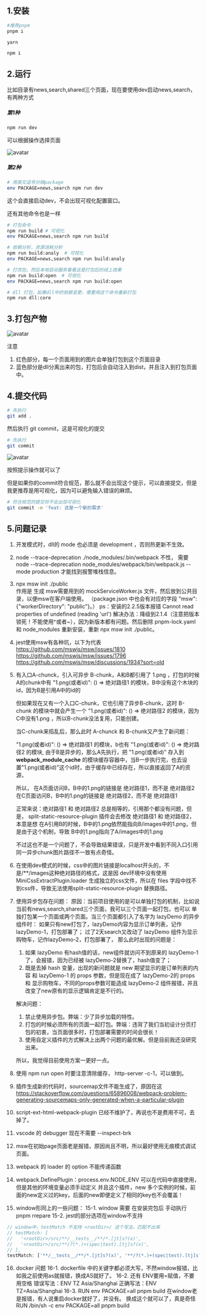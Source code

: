 ## 1.安装

```bash
#推荐pnpm
pnpm i
```

```bash
yarn
```

```bash
npm i
```

## 2.运行

比如目录有news,search,shared三个页面，现在要使用dev启动news,search，有两种方式

##### 第1种

```bash
npm run dev
```

可以根据操作选择页面

![avatar](./markdown/tools-dev.jpg)

##### 第2种

```bash
# 用英文逗号分隔package
env PACKAGE=news,search npm run dev
```

这个会直接启动dev，不会出现可视化配置窗口。

还有其他命令也是一样

```bash
# 打包命令
npm run build # 可视化
env PACKAGE=news,search npm run build

# 依赖分析，资源消耗分析
npm run build:analy  # 可视化
env PACKAGE=news,search npm run build:analy

# 打完包，然后本地启动服务看看这是打包后的线上效果
npm run build:open  # 可视化
env PACKAGE=news,search npm run build:open
```

```bash
# dll 打包，如果dll中的依赖变更，需要用这个命令重新打包
npm run dll:core
```

## 3.打包产物

![avatar](./markdown/build.jpg)

注意

1. 红色部分，每一个页面用到的图片会单独打包到这个页面目录
2. 蓝色部分是dll分离出来的包，打包后会自动注入到dist，并且注入到打包页面中。

## 4.提交代码

```bash
# 先执行
git add .
```

然后执行 git commit，这是可视化的提交

```bash
# 先执行
git commit
```

![avatar](./markdown/commit.jpg)

按照提示操作就可以了

但是如果你的commit符合规范，那么就不会出现这个提示，可以直接提交，但是我更推荐是用可视化，因为可以避免输入错误的麻烦。

```bash
# 符合规范的提交将不会出现可视化
git commit -m 'feat: 这是一个新的需求'
```

## 5.问题记录

1. 开发模式时，dll的 mode 也必须是 development ，否则热更新不生效。

2. node --trace-deprecation ./node_modules/.bin/webpack 不性，
   需要 node --trace-deprecation node_modules/webpack/bin/webpack.js --mode production 才能找到报警堆栈信息。

3. npx msw init ./public  
   作用是
   生成 msw需要用到的 mockServiceWorker.js 文件，然后放到公共目录，以便msw在客户端使用。
   （package.json 中也会有对应的字段 "msw": {"workerDirectory": "public"}。）
   ps：安装的2.2.5版本报错 Cannot read properties of undefined (reading 'url')
   解决办法：降级到2.1.4（注意把版本锁死！不能使用^或者~），因为新版本都有问题。然后删除 pnpm-lock.yaml 和 node_modules 重新安装，重新 npx msw init ./public。

4. jest使用msw有各种坑，以下为代表
   https://github.com/mswjs/msw/issues/1810
   https://github.com/mswjs/msw/issues/1796
   https://github.com/mswjs/msw/discussions/1934?sort=old

5. 有入口A-chunck，引入可异步 B-chunk，A和B都引用了 1.png ，打包的时候A的chunk中有
   "1.png(或者id)": () => 绝对路径1 的模块，B中没有这个木块的id，因为B是引用A中的id的

   但如果现在又有一个入口C-chunk，它也引用了异步B-chunk，这时 B-chunk 的模块中就会产生一个
   "1.png(或者id)": () => 绝对路径2 的模块，因为C中没有1.png ，所以B-chunk没法复用，只能创建。

   当C-chunk来捣乱后，那么此时 A-chunck 和 B-chunk又产生了新问题：

   "1.png(或者id)": () => 绝对路径1 的模块，b也有 "1.png(或者id)": () => 绝对路径2 的模块, 由于B是异步的，那么A先执行，把 "1.png(或者id)" 存入到 **webpack_module_cache** 的模块缓存容器中，当B一步执行完，也去设置"1.png(或者id)"这个id时，由于缓存中已经存在，所以直接返回了A的资源，

   所以，
   在A页面访问B，B中的1.png的链接是 绝对路径1，而不是 绝对路径2
   在C页面访问B，B中的1.png的链接是 绝对路径2，而不是 绝对路径1

   正常来说：绝对路径1 和 绝对路径2 总是相等的，引用那个都没有问题，但是，
   split-static-resource-plugin 插件会去修改 绝对路径1 和 绝对路径2，本意是想
   在A引用B的时候，B中的1.png依然能指向B/images中的1.png，但是由于这个机制，导致
   B中的1.png指向了A/images中的1.png

   不过这也不是一个问题了，不会导致结果错误，只是开发中看到不同入口引用同一异步chunk图片路径不一致有点奇怪。

6. 在使用dev模式的时候，css中的图片链接是localhost开头的，不是/\*\*/images这种绝对路径的格式，这是因
   dev环境中没有使用MiniCssExtractPlugin.loader 生成独立的css文件，所以在 files 字段中找不到css件，导致无法使用split-static-resource-plugin 替换路径。

7. 使用异步包存在问题：
   原因：当前项目使用的是可以单独打包的机制，比如说当前有news,search,shared三个页面，我可以三个页面一起打包，也可以
   单独打包某一个页面或两个页面。当三个页面都引入了名字为 lazyDemo 的异步组件时：
   如果只有new打包了，lazyDemo内容为显示订单列表，记作lazyDemo-1，打包部署了；
   过了2天search又改动了 lazyDemo 组件为显示购物车，记作lazyDemo-2，打包部署了，
   那么此时出现的问题是：

   1. 如果 lazyDemo 有hash值的话，new组件就访问不到原来的 lazyDemo-1 了，会报错，因为已经被 lazyDemo-2替换了，hash值变了；
   2. 既是去掉 hash 变量，出现的新问题就是 new 期望显示的是订单列表的内容 和 lazyDemo-1 的 props 参数，但是现在成了
      lazyDemo-2的 props 和 显示购物车，不同的props参数可能造成 lazyDemo-2 组件报错，并且改变了new原有的显示逻辑肯定是不行的。

   解决问题：

   1. 禁止使用异步包。弊端：少了异步加载的特性。
   2. 打包的时候必须所有的页面一起打包。弊端：违背了我们当初设计分页打包的初衷，当页面很多时，打包部署需要的时间会很长！
   3. 使用自定义插件的方式解决上出两个问题的最优解。但是目前我还没研究出来。

   所以，我觉得目前使用方案一更好一点。

8. 使用 npm run open 时要注意清除缓存， http-server -c-1，可以做到。

9. 插件生成新的代码时，sourcemap文件不能生成了，原因在这
   https://stackoverflow.com/questions/65896008/webpack-problem-generating-sourcemaps-only-generated-when-a-particular-plugin

10. script-ext-html-webpack-plugin 已经不维护了，再说也不是费用不可，去掉了。

11. vscode 的 debugger 现在不需要 --inspect-brk

12. msw在初始page页面老是报错，原因尚且不明，所以最好使用无痕模式调试页面。

13. webpack 的 loader 的 option 不能传递函数

14. webpack.DefinePlugin：process.env.NODE_ENV 可以在代码中直接使用，但是其他的环境变量必须手动定义
    并且这个插件，new 多个实例的时候，前面的new定义过的key，后面的new即便定义了相同的key也不会覆盖！
15. window形同上的一些问题：
    15-1. window 需要 在安装完包后 手动执行 pnpm rrepare
    15-2. jest的部分选项在window不支持

```javascript
// window中，testMatch 不支持 <rootDir>/ 这个写法，匹配不出来
// testMatch: [
//   '<rootDir>/src/**/__tests__/**/*.[jt]s?(x)',
//   '<rootDir>/src/**/?(*.)+(spec|test).[tj]s?(x)',
// ],
testMatch: ['**/__tests__/**/*.[jt]s?(x)', '**/?(*.)+(spec|test).[tj]s?(x)'];
```

16. docker 问题
    16-1. dockerfile 中的关键字都必须大写，不然window报错，比如我之前使用as就报错，换成AS就好了。
    16-2. 还有 ENV要用=赋值，不要用空格
    错误写法：ENV TZ Asia/Shanghai
    正确写法：ENV TZ=Asia/Shanghai
    16-3. RUN env PACKAGE=all pnpm build 在window老是报错，有人说重启docker就好了，并没有。
    换成这个就可以了，真是奇怪 RUN /bin/sh -c env PACKAGE=all pnpm build
